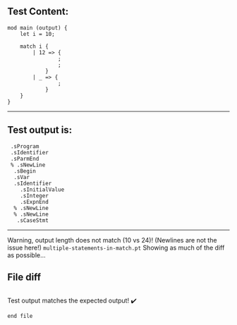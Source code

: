 
Test Content: 
-------------------------
```
mod main (output) {
    let i = 10;

    match i {
        | 12 => {
                ;
                ;
            }
        | _ => {
                ;
            }
    }
}
```
------------------------
Test output is: 
-------------------------
```
 .sProgram
 .sIdentifier
 .sParmEnd
 % .sNewLine
  .sBegin
  .sVar
  .sIdentifier
    .sInitialValue
    .sInteger
    .sExpnEnd
  % .sNewLine
  % .sNewLine
   .sCaseStmt

```
------------------------
Warning, output length does not match (10 vs 24)!  (Newlines are not the issue here!) `multiple-statements-in-match.pt`
Showing as much of the diff as possible...

File diff
-------------------------
```diff

```
Test output matches the expected output! :heavy_check_mark:

```
end file
